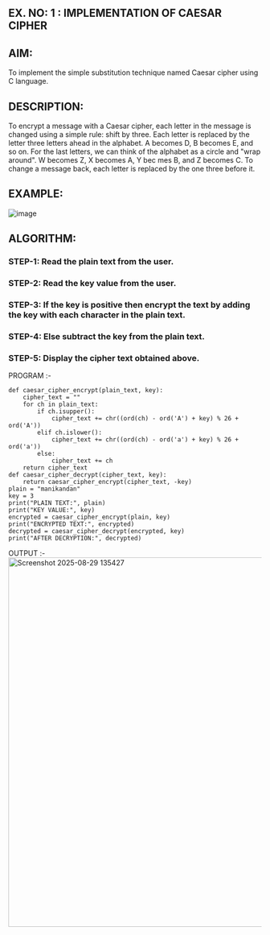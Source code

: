 ## EX. NO: 1 : IMPLEMENTATION OF CAESAR CIPHER
 

## AIM:

To implement the simple substitution technique named Caesar cipher using C language.

## DESCRIPTION:

To encrypt a message with a Caesar cipher, each letter in the message is changed using a simple rule: shift by three. Each letter is replaced by the letter three letters ahead in the alphabet. A becomes D, B becomes E, and so on. For the last letters, we can think of the
alphabet as a circle and "wrap around". W becomes Z, X becomes A, Y bec mes B, and Z
becomes C. To change a message back, each letter is replaced by the one three before it.

## EXAMPLE:



![image](https://github.com/Hemamanigandan/CNS/assets/149653568/eb9c6c43-8c80-4cdd-b9d4-91705a311c79)


## ALGORITHM:

### STEP-1: Read the plain text from the user.
### STEP-2: Read the key value from the user.
### STEP-3: If the key is positive then encrypt the text by adding the key with each character in the plain text.
### STEP-4: Else subtract the key from the plain text.
### STEP-5: Display the cipher text obtained above.


PROGRAM :-
~~~
def caesar_cipher_encrypt(plain_text, key):
    cipher_text = ""
    for ch in plain_text:
        if ch.isupper():
            cipher_text += chr((ord(ch) - ord('A') + key) % 26 + ord('A'))
        elif ch.islower():
            cipher_text += chr((ord(ch) - ord('a') + key) % 26 + ord('a'))
        else:
            cipher_text += ch
    return cipher_text
def caesar_cipher_decrypt(cipher_text, key):
    return caesar_cipher_encrypt(cipher_text, -key)
plain = "manikandan"
key = 3
print("PLAIN TEXT:", plain)
print("KEY VALUE:", key)
encrypted = caesar_cipher_encrypt(plain, key)
print("ENCRYPTED TEXT:", encrypted)
decrypted = caesar_cipher_decrypt(encrypted, key)
print("AFTER DECRYPTION:", decrypted)
~~~
OUTPUT :-
<img width="1886" height="734" alt="Screenshot 2025-08-29 135427" src="https://github.com/user-attachments/assets/5131e3f7-e897-4e56-a415-3d6cadbe6eeb" />


